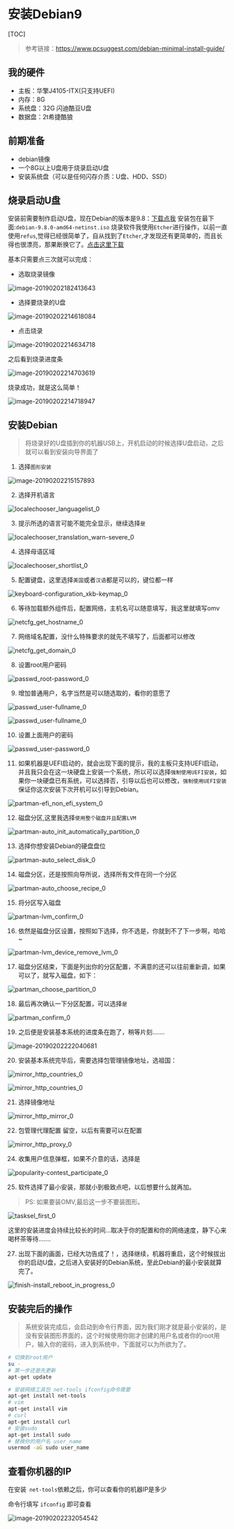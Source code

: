 # 安装Debian9


[TOC]

> 参考链接：https://www.pcsuggest.com/debian-minimal-install-guide/


## 我的硬件
- 主板：华擎J4105-ITX(只支持UEFI)
- 内存：8G
- 系统盘：32G 闪迪酷豆U盘
- 数据盘：2t希捷酷狼




## 前期准备

- debian镜像
- 一个8G以上U盘用于烧录启动U盘
- 安装系统盘（可以是任何闪存介质：U盘、HDD、SSD）

## 烧录启动U盘

安装前需要制作启动U盘，现在Debian的版本是9.8：[下载点我](https://ftp.acc.umu.se/debian-cd/current/amd64/iso-cd/)
安装包在最下面:`debian-9.8.0-amd64-netinst.iso`
烧录软件我使用`Etcher`进行操作，以前一直使用`refus`,觉得已经很简单了，自从找到了`Etcher`,才发现还有更简单的，而且长得也很漂亮，那果断换它了。[点击这里下载](https://www.balena.io/etcher/)

 基本只需要点三次就可以完成：

- 选取烧录镜像

![image-20190202182413643](http://upload-images.jianshu.io/upload_images/3647768-8156df0b83288a27.jpg?imageMogr2/auto-orient/strip%7CimageView2/2/w/1240)

- 选择要烧录的U盘

![image-20190202214618084](http://upload-images.jianshu.io/upload_images/3647768-7051384b2a3b6d38.jpg?imageMogr2/auto-orient/strip%7CimageView2/2/w/1240)

- 点击烧录

![image-20190202214634718](http://upload-images.jianshu.io/upload_images/3647768-13c6139d320850d9.jpg?imageMogr2/auto-orient/strip%7CimageView2/2/w/1240)

之后看到烧录进度条

![image-20190202214703619](http://upload-images.jianshu.io/upload_images/3647768-693971dbd1b89763.jpg?imageMogr2/auto-orient/strip%7CimageView2/2/w/1240)

烧录成功，就是这么简单！

![image-20190202214718947](http://upload-images.jianshu.io/upload_images/3647768-d0caa2162df92886.jpg?imageMogr2/auto-orient/strip%7CimageView2/2/w/1240)



## 安装Debian

> 将烧录好的U盘插到你的机器USB上，开机启动的时候选择U盘启动，之后就可以看到安装向导界面了

1. 选择`图形安装`

![image-20190202215157893](http://upload-images.jianshu.io/upload_images/3647768-3eff291fc67334c2.jpg?imageMogr2/auto-orient/strip%7CimageView2/2/w/1240)

2. 选择开机语言

![localechooser_languagelist_0](http://upload-images.jianshu.io/upload_images/3647768-760d53e593bf7a07.jpg?imageMogr2/auto-orient/strip%7CimageView2/2/w/1240)

3. 提示所选的语言可能不能完全显示，继续选择`是`

![localechooser_translation_warn-severe_0](http://upload-images.jianshu.io/upload_images/3647768-fd16801deea95114.jpg?imageMogr2/auto-orient/strip%7CimageView2/2/w/1240)

4. 选择母语区域

![localechooser_shortlist_0](http://upload-images.jianshu.io/upload_images/3647768-cbcdc01572a64889.jpg?imageMogr2/auto-orient/strip%7CimageView2/2/w/1240)



5. 配置键盘，这里选择`美国`或者`汉语`都是可以的，键位都一样

![keyboard-configuration_xkb-keymap_0](http://upload-images.jianshu.io/upload_images/3647768-f6ef873fe2c60966.jpg?imageMogr2/auto-orient/strip%7CimageView2/2/w/1240)

6. 等待加载额外组件后，配置网络，主机名可以随意填写，我这里就填写omv

![netcfg_get_hostname_0](http://upload-images.jianshu.io/upload_images/3647768-3a2676ac12b33a93.jpg?imageMogr2/auto-orient/strip%7CimageView2/2/w/1240)

7. 网络域名配置，没什么特殊要求的就先不填写了，后面都可以修改

![netcfg_get_domain_0](http://upload-images.jianshu.io/upload_images/3647768-fb6ace99204b71c6.jpg?imageMogr2/auto-orient/strip%7CimageView2/2/w/1240)

8. 设置root用户密码

![passwd_root-password_0](http://upload-images.jianshu.io/upload_images/3647768-91033d363a91bf0d.jpg?imageMogr2/auto-orient/strip%7CimageView2/2/w/1240)

9. 增加普通用户，名字当然是可以随选取的，看你的意愿了

![passwd_user-fullname_0](http://upload-images.jianshu.io/upload_images/3647768-7295fcbe3554067b.jpg?imageMogr2/auto-orient/strip%7CimageView2/2/w/1240)



![passwd_user-fullname_0](http://upload-images.jianshu.io/upload_images/3647768-7a4a01c18a818331.jpg?imageMogr2/auto-orient/strip%7CimageView2/2/w/1240)

10. 设置上面用户的密码

![passwd_user-password_0](http://upload-images.jianshu.io/upload_images/3647768-0598cfd3f7b4290e.jpg?imageMogr2/auto-orient/strip%7CimageView2/2/w/1240)

11. 如果机器是UEFI启动的，就会出现下面的提示，我的主板只支持UEFI启动，并且我只会在这一块硬盘上安装一个系统，所以可以选择`强制使用UEFI安装`，如果你一块硬盘已有系统，可以选择否，引导以后也可以修改，`强制使用UEFI安装`保证你这次安装下次开机可以引导到Debian。

![partman-efi_non_efi_system_0](http://upload-images.jianshu.io/upload_images/3647768-26aab0643a8fa3ea.jpg?imageMogr2/auto-orient/strip%7CimageView2/2/w/1240)

12. 磁盘分区,这里我选择`使用整个磁盘并且配置LVM`

![partman-auto_init_automatically_partition_0](http://upload-images.jianshu.io/upload_images/3647768-acbabfd09bc74f4b.jpg?imageMogr2/auto-orient/strip%7CimageView2/2/w/1240)

13. 选择你想安装Debian的硬盘盘位

![partman-auto_select_disk_0](http://upload-images.jianshu.io/upload_images/3647768-424a8a6ecd354886.jpg?imageMogr2/auto-orient/strip%7CimageView2/2/w/1240)

14. 磁盘分区，还是按照向导所说，选择所有文件在同一个分区

![partman-auto_choose_recipe_0](http://upload-images.jianshu.io/upload_images/3647768-a5e99c2b6af3e923.jpg?imageMogr2/auto-orient/strip%7CimageView2/2/w/1240)

15. 将分区写入磁盘

![partman-lvm_confirm_0](http://upload-images.jianshu.io/upload_images/3647768-fbc42ab49ae2deea.jpg?imageMogr2/auto-orient/strip%7CimageView2/2/w/1240)

16. 依然是磁盘分区设置，按照如下选择，你不选是，你就到不了下一步啊，哈哈~

![partman-lvm_device_remove_lvm_0](http://upload-images.jianshu.io/upload_images/3647768-4645278e018a24d9.jpg?imageMogr2/auto-orient/strip%7CimageView2/2/w/1240)

17. 磁盘分区结束，下面是列出你的分区配置，不满意的还可以往前重新调，如果可以了，就写入磁盘，如下：

![partman_choose_partition_0](http://upload-images.jianshu.io/upload_images/3647768-1ef12206ba56d58f.jpg?imageMogr2/auto-orient/strip%7CimageView2/2/w/1240)



18. 最后再次确认一下分区配置，可以选择`是`

![partman_confirm_0](http://upload-images.jianshu.io/upload_images/3647768-aafab2f3837ae8f6.jpg?imageMogr2/auto-orient/strip%7CimageView2/2/w/1240)

19. 之后便是安装基本系统的进度条在跑了，稍等片刻…….

![image-20190202222040681](http://upload-images.jianshu.io/upload_images/3647768-c1b016d920c1731a.jpg?imageMogr2/auto-orient/strip%7CimageView2/2/w/1240)

20. 安装基本系统完毕后，需要选择包管理镜像地址，选祖国：

![mirror_http_countries_0](http://upload-images.jianshu.io/upload_images/3647768-305fff4c30af8627.jpg?imageMogr2/auto-orient/strip%7CimageView2/2/w/1240)

![mirror_http_countries_0](http://upload-images.jianshu.io/upload_images/3647768-832b55cfe4424e7e.jpg?imageMogr2/auto-orient/strip%7CimageView2/2/w/1240)

21. 选择镜像地址

![mirror_http_mirror_0](http://upload-images.jianshu.io/upload_images/3647768-ba626780076bf0c0.jpg?imageMogr2/auto-orient/strip%7CimageView2/2/w/1240)

22. 包管理代理配置 留空，以后有需要可以在配置

![mirror_http_proxy_0](http://upload-images.jianshu.io/upload_images/3647768-634a2c2217c44062.jpg?imageMogr2/auto-orient/strip%7CimageView2/2/w/1240)

24. 收集用户信息弹框，如果不介意的话，选择是

![popularity-contest_participate_0](http://upload-images.jianshu.io/upload_images/3647768-49e66eb58daed29d.jpg?imageMogr2/auto-orient/strip%7CimageView2/2/w/1240)

25. 软件选择了最小安装，那就小到极致点吧，以后想要什么就再加。

> PS: 如果要装OMV,最后这一步不要装图形。

![tasksel_first_0](http://upload-images.jianshu.io/upload_images/3647768-11c0c71c3741a454.jpg?imageMogr2/auto-orient/strip%7CimageView2/2/w/1240)

这里的安装进度会持续比较长的时间…取决于你的配置和你的网络速度，静下心来喝杯茶等待…….

27. 出现下面的画面，已经大功告成了！，选择继续，机器将重启，这个时候拔出你的启动U盘，之后进入安装好的Debian系统，至此Debian的最小安装就算完了。

![finish-install_reboot_in_progress_0](http://upload-images.jianshu.io/upload_images/3647768-c3c6cfdd4c1eee76.jpg?imageMogr2/auto-orient/strip%7CimageView2/2/w/1240)



## 安装完后的操作

> 系统安装完成后，会启动到命令行界面，因为我们刚才就是最小安装的，是没有安装图形界面的，这个时候使用你刚才创建的用户名或者你的root用户，输入你的密码，进入到系统中，下面就可以为所欲为了。

```bash
# 切换到root用户
su -           
# 第一步还是先更新
apt-get update

# 安装网络工具包 net-tools ifconfig命令需要
apt-get install net-tools
# vim
apt-get install vim
# curl
apt-get install curl
# 安装sudo
apt-get install sudo
# 替换你的用户名 user_name
usermod -aG sudo user_name
```

## 查看你机器的IP

在安装` net-tools`依赖之后，你可以查看你的机器IP是多少

命令行填写 `ifconfig` 即可查看

![image-20190202232054542](http://upload-images.jianshu.io/upload_images/3647768-400468cdf0c7c3b5.jpg?imageMogr2/auto-orient/strip%7CimageView2/2/w/1240)





